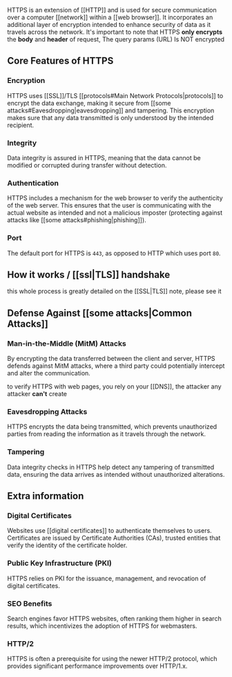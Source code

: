HTTPS is an extension of [[HTTP]] and is used for secure communication over a computer [[network]] within a [[web browser]]. It incorporates an additional layer of encryption intended to enhance security of data as it travels across the network. It's important to note that HTTPS **only encrypts** the **body** and **header** of request, The query params (URL) Is NOT encrypted
## Core Features of HTTPS
### Encryption
HTTPS uses [[SSL]]/TLS [[protocols#Main Network Protocols|protocols]] to encrypt the data exchange, making it secure from [[some attacks#Eavesdropping|eavesdropping]] and tampering. This encryption makes sure that any data transmitted is only understood by the intended recipient.
### Integrity
Data integrity is assured in HTTPS, meaning that the data cannot be modified or corrupted during transfer without detection.
### Authentication
HTTPS includes a mechanism for the web browser to verify the authenticity of the web server. This ensures that the user is communicating with the actual website as intended and not a malicious imposter (protecting against attacks like [[some attacks#phishing|phishing]]).
### Port
The default port for HTTPS is `443`, as opposed to HTTP which uses port `80`.

## How it works / [[ssl|TLS]] handshake

this whole process is greatly detailed on the [[SSL|TLS]] note, please see it

## Defense Against [[some attacks|Common Attacks]]
### Man-in-the-Middle (MitM) Attacks
By encrypting the data transferred between the client and server, HTTPS defends against MitM attacks, where a third party could potentially intercept and alter the communication.

to verify HTTPS with web pages, you rely on your [[DNS]], the attacker any attacker **can't** create  
### Eavesdropping Attacks
HTTPS encrypts the data being transmitted, which prevents unauthorized parties from reading the information as it travels through the network.
### Tampering
Data integrity checks in HTTPS help detect any tampering of transmitted data, ensuring the data arrives as intended without unauthorized alterations.

## Extra information
### Digital Certificates
Websites use [[digital certificates]] to authenticate themselves to users. Certificates are issued by Certificate Authorities (CAs), trusted entities that verify the identity of the certificate holder.
### Public Key Infrastructure (PKI)
HTTPS relies on PKI for the issuance, management, and revocation of digital certificates.
### SEO Benefits
Search engines favor HTTPS websites, often ranking them higher in search results, which incentivizes the adoption of HTTPS for webmasters.
### HTTP/2
HTTPS is often a prerequisite for using the newer HTTP/2 protocol, which provides significant performance improvements over HTTP/1.x.
